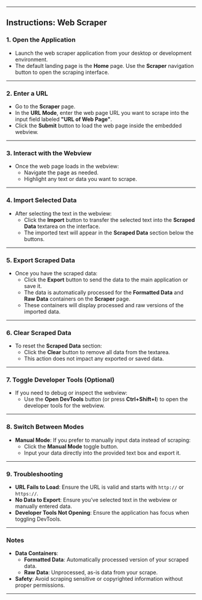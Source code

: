 

---

## **Instructions: Web Scraper**

### **1. Open the Application**
- Launch the web scraper application from your desktop or development environment.
- The default landing page is the **Home** page. Use the **Scraper** navigation button to open the scraping interface.

---

### **2. Enter a URL**
- Go to the **Scraper** page.
- In the **URL Mode**, enter the web page URL you want to scrape into the input field labeled **"URL of Web Page"**.
- Click the **Submit** button to load the web page inside the embedded webview.

---

### **3. Interact with the Webview**
- Once the web page loads in the webview:
  - Navigate the page as needed.
  - Highlight any text or data you want to scrape.

---

### **4. Import Selected Data**
- After selecting the text in the webview:
  - Click the **Import** button to transfer the selected text into the **Scraped Data** textarea on the interface.
  - The imported text will appear in the **Scraped Data** section below the buttons.

---

### **5. Export Scraped Data**
- Once you have the scraped data:
  - Click the **Export** button to send the data to the main application or save it.
  - The data is automatically processed for the **Formatted Data** and **Raw Data** containers on the **Scraper** page.
  - These containers will display processed and raw versions of the imported data.

---

### **6. Clear Scraped Data**
- To reset the **Scraped Data** section:
  - Click the **Clear** button to remove all data from the textarea.
  - This action does not impact any exported or saved data.

---

### **7. Toggle Developer Tools (Optional)**
- If you need to debug or inspect the webview:
  - Use the **Open DevTools** button (or press **Ctrl+Shift+I**) to open the developer tools for the webview.

---

### **8. Switch Between Modes**
- **Manual Mode**: If you prefer to manually input data instead of scraping:
  - Click the **Manual Mode** toggle button.
  - Input your data directly into the provided text box and export it.

---

### **9. Troubleshooting**
- **URL Fails to Load**: Ensure the URL is valid and starts with `http://` or `https://`.
- **No Data to Export**: Ensure you’ve selected text in the webview or manually entered data.
- **Developer Tools Not Opening**: Ensure the application has focus when toggling DevTools.

---

### **Notes**
- **Data Containers**:
  - **Formatted Data**: Automatically processed version of your scraped data.
  - **Raw Data**: Unprocessed, as-is data from your scrape.
- **Safety**: Avoid scraping sensitive or copyrighted information without proper permissions.

---

